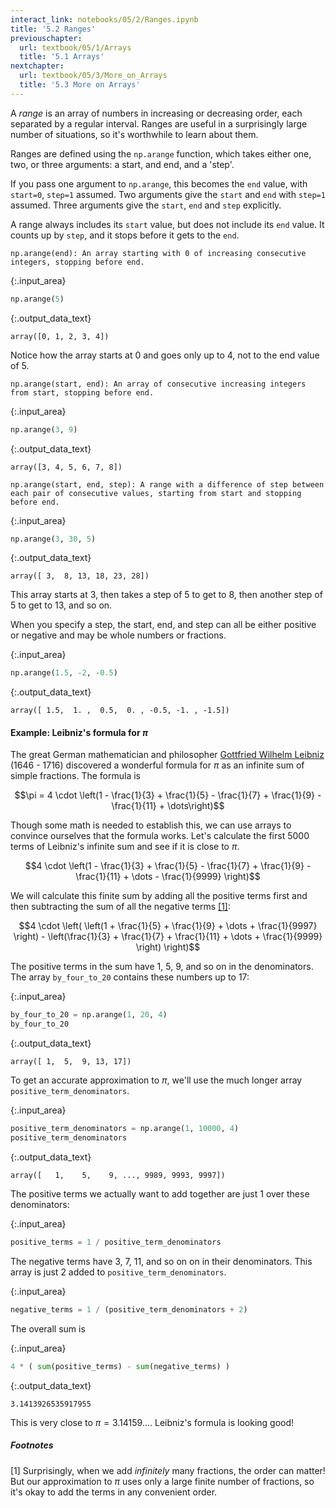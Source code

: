 ```yaml
---
interact_link: notebooks/05/2/Ranges.ipynb
title: '5.2 Ranges'
previouschapter:
  url: textbook/05/1/Arrays
  title: '5.1 Arrays'
nextchapter:
  url: textbook/05/3/More_on_Arrays
  title: '5.3 More on Arrays'
---
```


A *range* is an array of numbers in increasing or decreasing order, each separated by a regular interval. 
Ranges are useful in a surprisingly large number of situations, so it's worthwhile to learn about them.

Ranges are defined  using the `np.arange` function, which takes either one, two, or three arguments: a start, and end, and a 'step'.

If you pass one argument to `np.arange`, this becomes the `end` value, with `start=0`, `step=1` assumed.  Two arguments give the `start` and `end` with `step=1` assumed.  Three arguments give the `start`, `end` and `step` explicitly.

A range always includes its `start` value, but does not include its `end` value.  It counts up by `step`, and it stops before it gets to the `end`.

    np.arange(end): An array starting with 0 of increasing consecutive integers, stopping before end.


{:.input_area}
```python
np.arange(5)
```




{:.output_data_text}
```
array([0, 1, 2, 3, 4])
```



Notice how the array starts at 0 and goes only up to 4, not to the end value of 5.


    np.arange(start, end): An array of consecutive increasing integers from start, stopping before end.


{:.input_area}
```python
np.arange(3, 9)
```




{:.output_data_text}
```
array([3, 4, 5, 6, 7, 8])
```




    np.arange(start, end, step): A range with a difference of step between each pair of consecutive values, starting from start and stopping before end.


{:.input_area}
```python
np.arange(3, 30, 5)
```




{:.output_data_text}
```
array([ 3,  8, 13, 18, 23, 28])
```



This array starts at 3, then takes a step of 5 to get to 8, then another step of 5 to get to 13, and so on.

When you specify a step, the start, end, and step can all be either positive or negative and may be whole numbers or fractions. 


{:.input_area}
```python
np.arange(1.5, -2, -0.5)
```




{:.output_data_text}
```
array([ 1.5,  1. ,  0.5,  0. , -0.5, -1. , -1.5])
```



#### Example: Leibniz's formula for $\pi$

The great German mathematician and philosopher [Gottfried Wilhelm Leibniz](https://en.wikipedia.org/wiki/Gottfried_Wilhelm_Leibniz) 
(1646 - 1716) discovered a wonderful formula for $\pi$ as an infinite sum of simple fractions. The formula is

$$\pi = 4 \cdot \left(1 - \frac{1}{3} + \frac{1}{5} - \frac{1}{7} + \frac{1}{9} - \frac{1}{11} + \dots\right)$$

Though some math is needed to establish this, we can use arrays to convince ourselves that the formula works. Let's calculate the first 5000 terms of Leibniz's infinite sum and see if it is close to $\pi$.

$$4 \cdot \left(1 - \frac{1}{3} + \frac{1}{5} - \frac{1}{7} + \frac{1}{9} - \frac{1}{11} + \dots - \frac{1}{9999} \right)$$

We will calculate this finite sum by adding all the positive terms first and then subtracting the sum of all the negative terms [[1]](#footnotes):

$$4 \cdot \left( \left(1 + \frac{1}{5} + \frac{1}{9} + \dots + \frac{1}{9997} \right) - \left(\frac{1}{3} + \frac{1}{7} + \frac{1}{11} + \dots + \frac{1}{9999} \right) \right)$$

The positive terms in the sum have 1, 5, 9, and so on in the denominators. The array `by_four_to_20` contains these numbers up to 17:


{:.input_area}
```python
by_four_to_20 = np.arange(1, 20, 4)
by_four_to_20
```




{:.output_data_text}
```
array([ 1,  5,  9, 13, 17])
```



To get an accurate approximation to $\pi$, we'll use the much longer array `positive_term_denominators`.


{:.input_area}
```python
positive_term_denominators = np.arange(1, 10000, 4)
positive_term_denominators
```




{:.output_data_text}
```
array([   1,    5,    9, ..., 9989, 9993, 9997])
```



The positive terms we actually want to add together are just 1 over these denominators:


{:.input_area}
```python
positive_terms = 1 / positive_term_denominators
```

The negative terms have 3, 7, 11, and so on on in their denominators. This array is just 2 added to `positive_term_denominators`.


{:.input_area}
```python
negative_terms = 1 / (positive_term_denominators + 2)
```

The overall sum is


{:.input_area}
```python
4 * ( sum(positive_terms) - sum(negative_terms) )
```




{:.output_data_text}
```
3.1413926535917955
```



This is very close to $\pi = 3.14159\dots$. Leibniz's formula is looking good!

<a id='footnotes'></a>
##### Footnotes
[1] Surprisingly, when we add  *infinitely* many fractions, the order can matter! But our approximation to $\pi$ uses only a large finite number of fractions, so it's okay to add the terms in any convenient order.
